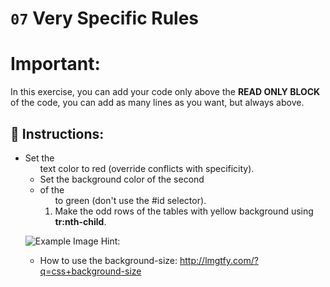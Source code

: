 # `07` Very Specific Rules

# **Important:**

In this exercise, you can add your code only above the **READ ONLY BLOCK** of the code, you can add as many lines as you want, but always above.

## 📝 Instructions:

- Set the <ul> text color to red (override conflicts with specificity).
- Set the background color of the second <li> of the <ol> to green (don't use the #id selector).
- Make the odd rows of the tables with yellow background using **tr:nth-child**.

![Example Image](http://i.imgur.com/MyeiuOb.png)
Hint:

- How to use the background-size: http://lmgtfy.com/?q=css+background-size
